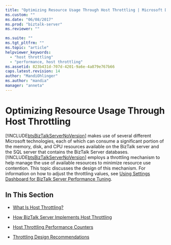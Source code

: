 ```yaml
---
title: "Optimizing Resource Usage Through Host Throttling | Microsoft Docs"
ms.custom: ""
ms.date: "06/08/2017"
ms.prod: "biztalk-server"
ms.reviewer: ""

ms.suite: ""
ms.tgt_pltfrm: ""
ms.topic: "article"
helpviewer_keywords: 
  - "host throttling"
  - "performance, host throttling"
ms.assetid: 823b431d-707d-4201-9a6e-4a879e767b66
caps.latest.revision: 14
author: "MandiOhlinger"
ms.author: "mandia"
manager: "anneta"
---
```

# Optimizing Resource Usage Through Host Throttling
[!INCLUDE[btsBizTalkServerNoVersion](../includes/btsbiztalkservernoversion-md.md)] makes use of several different Microsoft technologies, each of which can consume a significant portion of the memory, disk, and CPU resources available on the BizTalk server and the SQL server that contains the BizTalk Server databases. [!INCLUDE[btsBizTalkServerNoVersion](../includes/btsbiztalkservernoversion-md.md)] employs a throttling mechanism to help manage the use of available resources to minimize resource use contention. This topic discusses the design of this mechanism. For information on how to adjust the throttling values, see [Using Settings Dashboard for BizTalk Server Performance Tuning](../core/using-settings-dashboard-for-biztalk-server-performance-tuning.md).  
  
## In This Section  
  
-   [What Is Host Throttling?](../core/what-is-host-throttling.md)  
  
-   [How BizTalk Server Implements Host Throttling](../core/how-biztalk-server-implements-host-throttling.md)  
  
-   [Host Throttling Performance Counters](../core/host-throttling-performance-counters.md)  
  
-   [Throttling Design Recommendations](../core/throttling-design-recommendations.md)